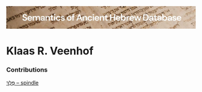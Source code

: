 <html><body><img id="banner" src="../../images/banners/banner.png" alt="banner" /></body></html>

# **Klaas R. Veenhof**


### Contributions
[פֶּלֶךְ – spindle](../words/pelek.md)<br>